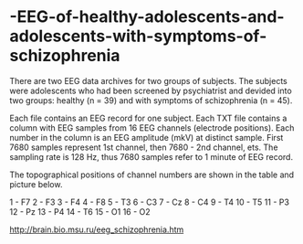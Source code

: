 # -EEG-of-healthy-adolescents-and-adolescents-with-symptoms-of-schizophrenia
There are two EEG data archives for two groups of subjects. The subjects were adolescents who had been screened by psychiatrist and devided into two groups: healthy (n = 39) and with symptoms of schizophrenia (n = 45).

Each file contains an EEG record for one subject. Each TXT file contains a column with EEG samples from 16 EEG channels (electrode positions). Each number in the column is an EEG amplitude (mkV) at distinct sample. First 7680 samples represent 1st channel, then 7680 - 2nd channel, ets. The sampling rate is 128 Hz, thus 7680 samples refer to 1 minute of EEG record.

The topographical positions of channel numbers are shown in the table and picture below.

1 - F7
2 - F3
3 - F4
4 - F8
5 - T3
6 - C3
7 - Cz
8 - C4
9 - T4
10 - T5
11 - P3
12 - Pz
13 - P4
14 - T6
15 - O1
16 - O2

http://brain.bio.msu.ru/eeg_schizophrenia.htm
